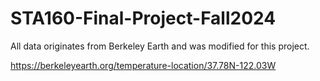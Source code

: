 # STA160-Final-Project-Fall2024
All data originates from Berkeley Earth and was modified for this project.

https://berkeleyearth.org/temperature-location/37.78N-122.03W

